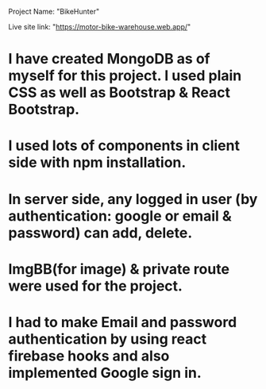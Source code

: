 Project Name: "BikeHunter"

Live site link: "https://motor-bike-warehouse.web.app/"

# I have created MongoDB as of myself for this project. I used plain CSS as well as Bootstrap & React Bootstrap.
# I used lots of components in client side with npm installation.
# In server side, any logged in user (by authentication: google or email & password) can add, delete.
# ImgBB(for image) & private route were used for the project.
# I had to make Email and password authentication by using react firebase hooks and also implemented Google sign in.

